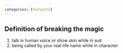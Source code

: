 ```yaml
---
categories: [fursuits]
---
```


## Definition of breaking the magic

1. talk in human voice or show skin while in suit
2. being called by your real-life name while in character

